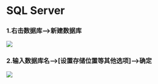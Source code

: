 # SQL Server

### 1.右击数据库-->新建数据库

![](https://raw.githubusercontent.com/ZanderZhao/images/master/img2019/20191028000557.png)

### 2.输入数据库名-->[设置存储位置等其他选项]-->确定

![](https://raw.githubusercontent.com/ZanderZhao/images/master/img2019/20191028001243.png)

